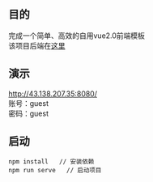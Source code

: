 
## 目的
完成一个简单、高效的自用vue2.0前端模板\
该项目后端在[这里](https://github.com/yuxin111/java-project)

## 演示
http://43.138.207.35:8080/ \
账号：guest\
密码：guest

## 启动
```
npm install   // 安装依赖 
npm run serve   // 启动项目
```
